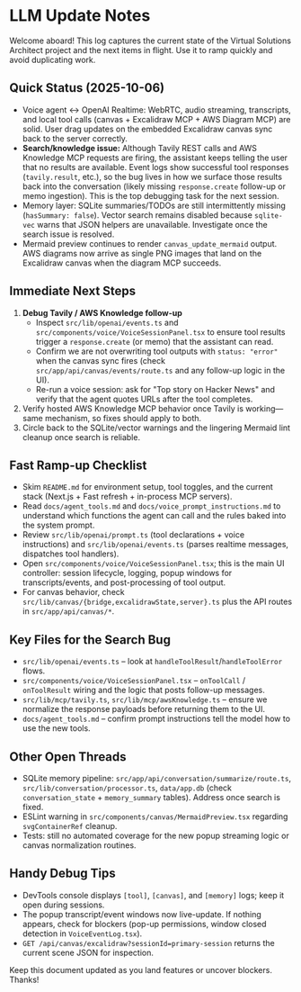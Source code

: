# LLM Update Notes

Welcome aboard! This log captures the current state of the Virtual Solutions Architect project and the next items in flight. Use it to ramp quickly and avoid duplicating work.

## Quick Status (2025-10-06)
- Voice agent ↔ OpenAI Realtime: WebRTC, audio streaming, transcripts, and local tool calls (canvas + Excalidraw MCP + AWS Diagram MCP) are solid. User drag updates on the embedded Excalidraw canvas sync back to the server correctly.
- **Search/knowledge issue:** Although Tavily REST calls and AWS Knowledge MCP requests are firing, the assistant keeps telling the user that no results are available. Event logs show successful tool responses (`tavily.result`, etc.), so the bug lives in how we surface those results back into the conversation (likely missing `response.create` follow-up or memo ingestion). This is the top debugging task for the next session.
- Memory layer: SQLite summaries/TODOs are still intermittently missing (`hasSummary: false`). Vector search remains disabled because `sqlite-vec` warns that JSON helpers are unavailable. Investigate once the search issue is resolved.
- Mermaid preview continues to render `canvas_update_mermaid` output. AWS diagrams now arrive as single PNG images that land on the Excalidraw canvas when the diagram MCP succeeds.

## Immediate Next Steps
1. **Debug Tavily / AWS Knowledge follow-up**
   - Inspect `src/lib/openai/events.ts` and `src/components/voice/VoiceSessionPanel.tsx` to ensure tool results trigger a `response.create` (or memo) that the assistant can read.
   - Confirm we are not overwriting tool outputs with `status: "error"` when the canvas sync fires (check `src/app/api/canvas/events/route.ts` and any follow-up logic in the UI).
   - Re-run a voice session: ask for "Top story on Hacker News" and verify that the agent quotes URLs after the tool completes.
2. Verify hosted AWS Knowledge MCP behavior once Tavily is working—same mechanism, so fixes should apply to both.
3. Circle back to the SQLite/vector warnings and the lingering Mermaid lint cleanup once search is reliable.

## Fast Ramp-up Checklist
- Skim `README.md` for environment setup, tool toggles, and the current stack (Next.js + Fast refresh + in-process MCP servers).
- Read `docs/agent_tools.md` and `docs/voice_prompt_instructions.md` to understand which functions the agent can call and the rules baked into the system prompt.
- Review `src/lib/openai/prompt.ts` (tool declarations + voice instructions) and `src/lib/openai/events.ts` (parses realtime messages, dispatches tool handlers).
- Open `src/components/voice/VoiceSessionPanel.tsx`; this is the main UI controller: session lifecycle, logging, popup windows for transcripts/events, and post-processing of tool output.
- For canvas behavior, check `src/lib/canvas/{bridge,excalidrawState,server}.ts` plus the API routes in `src/app/api/canvas/*`.

## Key Files for the Search Bug
- `src/lib/openai/events.ts` – look at `handleToolResult`/`handleToolError` flows.
- `src/components/voice/VoiceSessionPanel.tsx` – `onToolCall` / `onToolResult` wiring and the logic that posts follow-up messages.
- `src/lib/mcp/tavily.ts`, `src/lib/mcp/awsKnowledge.ts` – ensure we normalize the response payloads before returning them to the UI.
- `docs/agent_tools.md` – confirm prompt instructions tell the model how to use the new tools.

## Other Open Threads
- SQLite memory pipeline: `src/app/api/conversation/summarize/route.ts`, `src/lib/conversation/processor.ts`, `data/app.db` (check `conversation_state` + `memory_summary` tables). Address once search is fixed.
- ESLint warning in `src/components/canvas/MermaidPreview.tsx` regarding `svgContainerRef` cleanup.
- Tests: still no automated coverage for the new popup streaming logic or canvas normalization routines.

## Handy Debug Tips
- DevTools console displays `[tool]`, `[canvas]`, and `[memory]` logs; keep it open during sessions.
- The popup transcript/event windows now live-update. If nothing appears, check for blockers (pop-up permissions, window closed detection in `VoiceEventLog.tsx`).
- `GET /api/canvas/excalidraw?sessionId=primary-session` returns the current scene JSON for inspection.

Keep this document updated as you land features or uncover blockers. Thanks!
